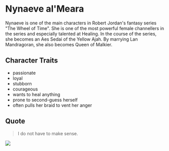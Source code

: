 # Nynaeve al\'Meara

Nynaeve is one of the main characters in Robert Jordan\'s fantasy series "The Wheel of Time". 
She is one of the most powerful female channellers in the series and especially talented at Healing. In the course of the series, she becomes an Aes Sedai of the Yellow Ajah.
By marrying Lan Mandragoran, she also becomes Queen of Malkier. 

## Character Traits

* passionate
* loyal
* stubborn
* courageous
* wants to heal anything
* prone to second-guess herself
* often pulls her braid to vent her anger

## Quote

> I do not have to make sense.

<img src="https://vignette.wikia.nocookie.net/wot/images/0/09/Wot-_nynaeve.jpg/revision/latest?cb=20160605154102"/>


